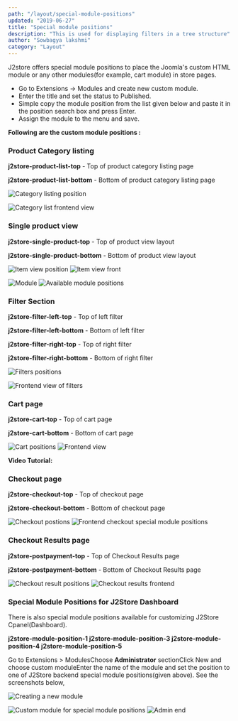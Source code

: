 ```yaml
---
path: "/layout/special-module-positions"
updated: "2019-06-27"
title: "Special module positions"
description: "This is used for displaying filters in a tree structure"
author: "Sowbagya lakshmi"
category: "Layout"
---
```


J2store offers special module positions to place the Joomla's custom HTML module or any other modules(for example, cart module) in store pages.

- Go to Extensions -> Modules and create new custom module.
- Enter the title and set the status to Published.
- Simple copy the module position from the list given below and paste it in the position search box and press Enter.
- Assign the module to the menu and save.

**Following are the custom module positions :**

### Product Category listing

**j2store-product-list-top** \- Top of product category listing page

**j2store-product-list-bottom** \- Bottom of product category listing page

![Category listing position](https://raw.githubusercontent.com/j2store/doc-images/master/layout/special-module-positions/spl-mod-cat-list-pos.png)

![Category list frontend view](https://raw.githubusercontent.com/j2store/doc-images/master/layout/special-module-positions/spl-mod-cat-front.png)

### Single product view

**j2store-single-product-top** \- Top of product view layout

**j2store-single-product-bottom** \- Bottom of product view layout

![Item view position](https://raw.githubusercontent.com/j2store/doc-images/master/layout/special-module-positions/spl-mod-item-pos.png)
![Item view front](https://raw.githubusercontent.com/j2store/doc-images/master/layout/special-module-positions/spl-mod-item-front.png)

![Module](https://raw.githubusercontent.com/j2store/doc-images/master/layout/special-module-positions/spl_mod_pos_module.png)
![Available module positions](https://raw.githubusercontent.com/j2store/doc-images/master/layout/special-module-positions/spl_mod_pos_avail-mod-positions.png)

### Filter Section

**j2store-filter-left-top** \- Top of left filter

**j2store-filter-left-bottom** \- Bottom of left filter

**j2store-filter-right-top** \- Top of right filter

**j2store-filter-right-bottom** \- Bottom of right filter

![Filters positions](https://raw.githubusercontent.com/j2store/doc-images/master/layout/special-module-positions/spl_mod_pos-filters.png)

![Frontend view of filters](https://raw.githubusercontent.com/j2store/doc-images/master/layout/special-module-positions/spl_mod_pos_filters_front.png)
### Cart page

**j2store-cart-top** \- Top of cart page

**j2store-cart-bottom** \- Bottom of cart page

![Cart positions](https://raw.githubusercontent.com/j2store/doc-images/master/layout/special-module-positions/spl_mod_pos_cart.png)
![Frontend view](https://raw.githubusercontent.com/j2store/doc-images/master/layout/special-module-positions/spl_mod_pos_cart-front.png)

**Video Tutorial:**
<videoembed src="aiTvXII33fg"></videoembed>

### Checkout page

**j2store-checkout-top** \- Top of checkout page

**j2store-checkout-bottom** \- Bottom of checkout page

![Checkout postions](https://raw.githubusercontent.com/j2store/doc-images/master/layout/special-module-positions/spl_mod_pos_checkout.png)
![Frontend checkout special module positions](https://raw.githubusercontent.com/j2store/doc-images/master/layout/special-module-positions/spl_mod_pos_checkout-front.png)
### Checkout Results page

**j2store-postpayment-top** \- Top of Checkout Results page

**j2store-postpayment-bottom** \- Bottom of Checkout Results page

![Checkout result positions](https://raw.githubusercontent.com/j2store/doc-images/master/layout/special-module-positions/spl_mod_pos_check-results.png)
![Checkout results frontend](https://raw.githubusercontent.com/j2store/doc-images/master/layout/special-module-positions/spl_mod_pos_check-res-front.png)
### Special Module Positions for J2Store Dashboard

There is also special module positions available for customizing J2Store Cpanel(Dashboard).

**j2store-module-position-1
   j2store-module-position-3
   j2store-module-position-4
   j2store-module-position-5**

Go to Extensions > ModulesChoose **Administrator** sectionClick New and choose custom moduleEnter the name of the module and set the position to one of J2Store backend special module positions(given above). See the screenshots below,

![Creating a new module](https://raw.githubusercontent.com/j2store/doc-images/master/layout/special-module-positions/spl_mod_pos_create-new-mod.png)


![Custom module for special module positions](https://raw.githubusercontent.com/j2store/doc-images/master/layout/special-module-positions/spl_mod_pos_custom-mod.png)
![Admin end](https://raw.githubusercontent.com/j2store/doc-images/master/layout/special-module-positions/spl_mod_pos_admin-end.png)

